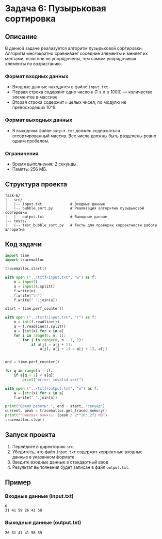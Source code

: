 # Задача 6: Пузырьковая сортировка

## Описание

В данной задаче реализуется алгоритм пузырьковой сортировки. Алгоритм многократно сравнивает соседние элементы и меняет их местами, если они не упорядочены, тем самым упорядочивая элементы по возрастанию.

### Формат входных данных
- Входные данные находятся в файле `input.txt`.
- Первая строка содержит одно число `n` (1 ≤ n ≤ 1000) — количество элементов в массиве.
- Вторая строка содержит `n` целых чисел, по модулю не превосходящих 10^9.

### Формат выходных данных
- В выходном файле `output.txt` должен содержаться отсортированный массив. Все числа должны быть разделены ровно одним пробелом.

### Ограничения
- Время выполнения: 2 секунды.
- Память: 256 МБ.

## Структура проекта

```
Task-6/
|-- src/
|   |-- input.txt             # Входные данные
|   |-- bubble_sort.py        # Реализация алгоритма пузырьковой сортировки
|   |-- output.txt            # Выходные данные
|-- tests/
|   |-- test_bubble_sort.py   # Тесты для проверки корректности работы алгоритма
```

## Код задачи

```python
import time
import tracemalloc

tracemalloc.start()

with open ("../txtf/input.txt", "w") as f:
    n = input()
    a = input().split()
    f.write(n)
    f.write("\n")
    f.write(" ".join(a))

start = time.perf_counter()

with open ("../txtf/input.txt", "r") as f:
    n = int(f.readline())
    a = f.readline().split()
    a = [int(x) for x in a]
    for i in range(0, n, 1):
        for j in range(0, n - 1, 1):
            if a[j] > a[j + 1]:
                a[j], a[j + 1] = a[j + 1], a[j]


end = time.perf_counter()

for q in range(n - 1):
    if a[q + 1] < a[q]:
        print("error: invalid sort")

with open ("../txtf/output.txt", "w") as f:
    a = [str(x) for x in a]
    f.write(" ".join(a))

print("Время работы: ", end - start, "секунд")
current, peak = tracemalloc.get_traced_memory()
print(f"Пиковая память: {peak / 2**20:.2f} MB")
tracemalloc.stop()
```

## Запуск проекта

1. Перейдите в директорию `src`.
2. Убедитесь, что файл `input.txt` содержит корректные входные данные в указанном формате.
3. Введите входные данные в стандартный ввод 
4. Результат выполнения будет записан в файл `output.txt`.

## Пример

### Входные данные (input.txt)
```
6
31 41 59 26 41 58
```

### Выходные данные (output.txt)
```
26 31 41 41 58 59
```
